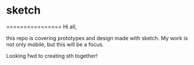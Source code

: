 # sketch
================
Hi all,

this repo is covering prototypes and design made with sketch. My work is not only mobile, but this will be a focus. 

Looking fwd to creating sth together!
